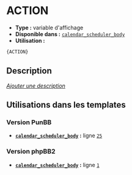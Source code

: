 # ACTION
* __Type :__ variable d'affichage
* __Disponible dans :__ [`calendar_scheduler_body`](../tpl/var/calendar_scheduler_body.md#readme)
* __Utilisation :__

```html
{ACTION}
```

## Description
[*Ajouter une description*](https://fa-tvars.appspot.com/var/ACTION)

## Utilisations dans les templates

### Version PunBB
* __[`calendar_scheduler_body`](../tpl/var/calendar_scheduler_body.md#readme) :__ ligne [`25`](../tpl/src/punbb/calendar_scheduler_body.tpl#L25)

### Version phpBB2
* __[`calendar_scheduler_body`](../tpl/var/calendar_scheduler_body.md#readme) :__ ligne [`1`](../tpl/src/subsilver/calendar_scheduler_body.tpl#L1)